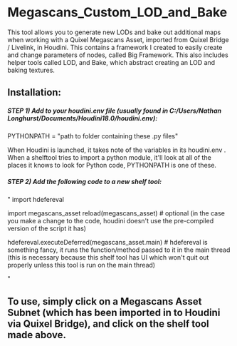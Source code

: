 # Megascans_Custom_LOD_and_Bake
This tool allows you to generate new LODs and bake out additional maps when working with a Quixel Megascans Asset, imported from Quixel Bridge / Livelink, in Houdini.  This contains a framework I created to easily create and change parameters of nodes, called Big Framework. This also includes helper tools called LOD, and Bake, which abstract creating an LOD and baking textures.

## Installation:

##### STEP 1) Add to your houdini.env file (usually found in C:/Users/Nathan Longhurst/Documents/Houdini18.0/houdini.env):

PYTHONPATH = "path to folder containing these .py files"

When Houdini is launched, it takes note of the variables in its houdini.env . When a shelftool tries to import a python module, it'll look at all of the places it knows to look for Python code, PYTHONPATH is one of these.


##### STEP 2) Add the following code to a new shelf tool:

"
import hdefereval

import megascans_asset
reload(megascans_asset) # optional (in the case you make a change to the code, houdini doesn't use the pre-compiled version of the script it has)

hdefereval.executeDeferred(megascans_asset.main) # hdefereval is something fancy, it runs the function/method passed to it in the main thread (this is necessary because this shelf tool has UI which won't quit out properly unless this tool is run on the main thread)

"

## To use, simply click on a Megascans Asset Subnet (which has been imported in to Houdini via Quixel Bridge), and click on the shelf tool made above.
